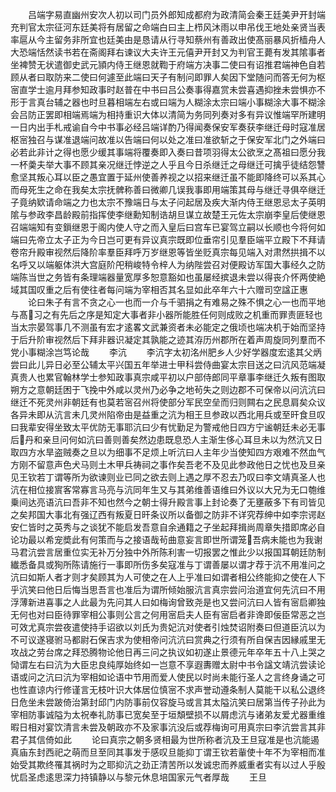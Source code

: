 <!-- { "loadSidebar": true } -->
　　吕端字易直幽州安次人初以司门员外郎知成都府为政清简会秦王廷美尹开封端充判官太宗征河东廷美将有居留之命端白曰主上栉风沐雨以申吊伐王地处亲贤当表率扈从今主留务非所宜也廷美由是恳请从行寻知蔡州有善政出使髙丽暴风折樯舟人大恐端恬然读书若在斋阁拜右谏议大夫许王元僖尹开封又为判官王薨有发其隂事者坐裨赞无状遣御史武元頴内侍王继恩就鞫于府端方决事二使曰有诏推君端神色自若顾从者曰取防来二使曰何遽至此端曰天子有制问即罪人矣因下堂随问而答无何为枢宻直学士逾月拜参知政事时赵普在中书曰吕公奏事得嘉赏未尝喜遇抑挫未尝惧亦不形于言真台辅之器也时旦暮相端左右或曰端为人糊涂太宗曰端小事糊涂大事不糊涂会吕防正罢即相端焉端为相持重识大体以清简为务同列奏对多有异议惟端罕所建明一日内出手札戒谕自今中书事必经吕端详酌乃得闻奏保安军奏获李继迁母时寇准居枢宻独召与谋准退端问故准以告端曰何以处之准曰准欲斩之于保安军北门之外端曰必若此非计之得也愿少缓其事端将覆奏即入奏曰昔项羽得太公欲烹之髙祖曰愿分我一杯羮夫举大事不顾其亲况继迁悖逆之人乎且今日杀继迁之母继迁可擒乎徒结怨讐愈坚其叛心耳以臣之愚宜置于延州使善养视之以招来继迁虽不能即降终可以系其心而母死生之命在我矣太宗抚髀称善曰微卿几误我事即用端策其母与继迁寻俱卒继迁子竟纳欵请命端之力也太宗不豫端日与太子问起居及疾大渐内侍王继恩忌太子英明隂与参政李昌龄殿前指挥使李继勳知制诰胡旦谋立故楚王元佐太宗崩李皇后使继恩召端端知有变鎻继恩于阁内使人守之而入皇后曰宫车已宴驾立嗣以长顺也今将何如端曰先帝立太子正为今日岂可更有异议真宗既即位垂帘引见羣臣端平立殿下不拜请卷帘升殿审视然后降阶率羣臣拜呼万岁继恩等皆坐贬真宗每见端入对肃然拱揖不以名呼又以端躯体洪大宫庭阶戺稍峻特令梓人为纳陛尝召对便殿访军国大事经久之防端陈当世之务皆有条理端器量宽厚多恕意豁如也虽屡经摈退未尝以得丧介怀两使絶域其国叹重之后有使往者每问端为宰相否其名显如此卒年六十六赠司空諡正惠
　　论曰朱子有言不贪之心一也而一介与千驷捐之有难易之殊不惧之心一也而平地与髙习之有先后之序是知定大事者非小器所能胜任何则成败之机重而罪责匪轻也当太宗晏驾事几不测虽有宏才逺畧文武兼资者未必能定之俄顷也端决机于始而坚持于后升阶审视然后下拜非器识凝定其孰能之迹其洊历州郡所在着声周旋同列羣而不党小事糊涂岂笃论哉
　　李沆
　　李沆字太初洺州肥乡人少好学器度宏逺其父炳尝曰此儿异日必至公辅太平兴国五年举进士甲科尝侍曲宴太宗目送之曰沆风范端凝真贵人也累官翰林学士参知政事真宗咸平初以户部侍郎同平章事李继迁久叛有图取朔方之意朝廷困于飞挽中外咸以灵州乃必争之地茍失之则边郡不可保帝以问沆沆曰继迁不死灵州非朝廷有也莫若宻召州将使部分军民空垒而归则闗右之民息肩矣众议各异未即从沆言未几灵州陷帝由是益重之沆为相王旦参政以西北用兵或至旰食旦叹曰我辈安得坐致太平优防无事耶沆曰少有忧勤足为警戒他日四方宁谧朝廷未必无事后丹和亲旦问何如沆曰善则善矣然边患既息恐人主渐生侈心耳旦未以为然沆又日取四方水旱盗贼奏之旦以为细事不足烦上听沆曰人主年少当使知四方艰难不然血气方刚不留意声色犬马则土木甲兵祷祠之事作矣吾老不及见此参政他日之忧也及旦亲见王钦若丁谓等所为欲谏则业已同之欲去则上遇之厚不忍去乃叹曰李文靖真圣人也沆在相位接賔客常寡言马亮与沆同年生又与其弟维善语维曰外议以大兄为无口匏维乗间达亮语沆曰吾非不知也然今之朝士得升殿言事上封论奏了无壅蔽多下有司皆见之矣邦国大事北有强辽西有叛夏日旰条议所以备御之防非不详究荐绅中如李宗谔赵安仁皆时之英秀与之谈犹不能启发吾意自余通籍之子坐起拜揖尚周章失措即席必自论功最以希宠奬此有何策而与之接语哉茍曲意妄言即世所谓笼吾病未能也为我谢马君沆尝言居重位实无补万分独中外所陈利害一切报罢之惟此少以报国耳朝廷防制纎悉备具或狥所陈请施行一事即所伤多矣寇准与丁谓善屡以谓才荐于沆不用准问之沆曰如斯人者才则才矣顾其为人可使之在人上乎准曰如谓者相公终能抑之使在人下乎沆笑曰他日后悔当思吾言也准后为谓所倾始服沆言真宗尝问治道宜何先沆曰不用浮薄新进喜事之人此最为先问其人曰如梅询曾致尧是也又尝问沆曰人皆有宻启卿独无何也对曰臣待罪宰相公事则公言之何用宻启夫人臣有宻启者非谗即佞臣常恶之岂可效尤真宗尝夜遣使持手诏欲以刘氏为贵妃沆对使者引烛焚诏附奏曰但道臣沆以为不可议遂寝驸马都尉石保吉求为使相帝问沆沆曰赏典之行须有所自保吉因縁戚里无攻战之劳台席之拜恐腾物论他日再三问之执议如初遂止景德元年卒年五十八上哭之恸谓左右曰沆为大臣忠良纯厚始终如一岂意不享遐夀赠太尉中书令諡文靖沆尝读论语或问之沆曰沆为宰相如论语中节用而爱人使民以时尚未能行圣人之言终身诵之可也性直谅内行修谨言无枝叶识大体居位慎宻不求声誉动遵条制人莫能干以私公退终日危坐未尝跛倚治第封邱门内防事前仅容旋马或言其太隘沆笑曰居第当传子孙此为宰相防事诚隘为太祝奉礼防事已宽矣至于垣頽壁损不以屑虑沆与诸弟友爱尤器重维暇日相对宴饮清言未尝及朝政亦不及家事沆没后或荐梅询可用真宗曰李沆尝言其非君子其信倚如此
　　论曰真宗之朝多贤相最为世所称者沆及王旦寇准是也沆能遏真庙东封西祀之萌而旦至同其事发于感叹旦能抑丁谓王钦若軰使十年不为宰相而准始受其欺终罹其祸时为之耶抑沆之劲正清苦所以发诚忠而养威重者实有以过人乎殷忧启圣虑逺思深力持镇静以与黎元休息培国家元气者厚哉
　　王旦

